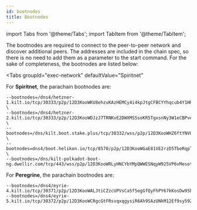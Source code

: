 ```yaml
---
id: bootnodes
title: Bootnodes
---
```


import Tabs from '@theme/Tabs';
import TabItem from '@theme/TabItem';

The bootnodes are required to connect to the peer-to-peer network and discover additional peers.
The addresses are included in the chain spec, so there is no need to add them as a parameter to the start command.
For the sake of completeness, the bootnodes are listed below:

<Tabs
  groupId="exec-network"
  defaultValue="Spiritnet"
>
<TabItem value="Spiritnet" label="Spiritnet">

  For **Spiritnet**, the parachain bootnodes are:

```
--bootnodes=/dns4/hetzner-1.kilt.io/tcp/30333/p2p/12D3KooWKU8ehzuKAzHEMCy4i4kpJtgCFBCYYhqcub4Y1HR8FRoT \
--bootnodes=/dns4/hetzner-2.kilt.io/tcp/30333/p2p/12D3KooWDJzJ7TRNKvE2DWXMSSsoKR5TgxsnNy3W1eCBPveX6g9i \
--bootnodes=/dns/kilt.boot.stake.plus/tcp/30332/wss/p2p/12D3KooWHZ6ftYNVQDm5gbHvtGgkPStaBBQBje8rrtxdH1jJonkW \
--bootnodes=dns4/boot.helikon.io/tcp/8570/p2p/12D3KooWGaE81VE2rzD5TbeRqpTgQwh2sWXMVfMJLBMHQH8AfoXu \
--bootnodes=/dns/kilt-polkadot-boot-ng.dwellir.com/tcp/443/wss/p2p/12D3KooWRLyHNCYbYMpQWWESNqyW925VP6vMesotaAXSVB3Efhv4
```

</TabItem>
<TabItem value="Peregrine" label="Peregrine">

For **Peregrine**, the parachain bootnodes are:

```
--bootnodes=/dns4/eyrie-4.kilt.io/tcp/30371/p2p/12D3KooWALJtiCZzcUPVsCa5f5egGfQyFhPY67kKosDw95bJqK7M
--bootnodes=/dns4/eyrie-5.kilt.io/tcp/30372/p2p/12D3KooWCRgcGtFRsvqxqgysiR6Ah9SAzUNkM12Ef9sy59ZEspSQ
```

</TabItem>
</Tabs>
